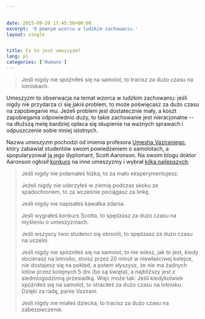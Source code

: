 ```yaml
---  
  

date: 2015-09-20 17:45:58+00:00  
excerpt: 'O pewnym wzorcu w ludzkim zachowaniu.'  
layout: single  


title: Co to jest umeszyzm?  
lang: pl
categories: ['Humans']
---  
```


  

<blockquote>Jeśli nigdy nie spóźniłeś się na samolot, to tracisz za dużo czasu na lotniskach.</blockquote>  



Umeszyzm to obserwacja na temat wzorca w ludzkim zachowaniu: jeśli nigdy nie przydarza ci się jakiś problem, to może poświęcasz za dużo czasu na zapobieganie mu. Jeżeli problem jest dostatecznie mały, a koszt zapobiegania odpowiednio duży, to takie zachowanie jest nieracjonalne -- na dłuższą metę bardziej opłaca się skupienie na ważnych sprawach i odpuszczenie sobie mniej istotnych.  

Nazwa _umeszyzm_ pochodzi od imienia profesora [Umesha Vaziraniego](http://www.cs.berkeley.edu/~vazirani/), który zabawiał studentów swoim powiedzeniem o samolotach, a spopularyzował ją jego dyplomant, Scott Aaronson. Na swoim blogu doktor Aaronson ogłosił [konkurs](http://www.scottaaronson.com/blog/?p=40) na inne umeszyzmy i wybrał [kilka najlepszych](http://www.scottaaronson.com/blog/?p=42):  



<blockquote>Jeśli nigdy nie połamałeś łóżka, to za mało eksperymentujesz.  

Jeżeli nigdy nie uderzyłeś w ziemię podczas skoku ze spadochronem, to za wcześnie pociągasz za linkę.  

Jeśli nigdy nie napisałeś kawałka zdania.  

Jeśli wygrałeś konkurs Scotta, to spędzasz za dużo czasu na myśleniu o umeszyzmach.  

Jeśli wszyscy twoi studenci się obronili, to spędzasz za dużo czasu na uczelni.  

Jeśli nigdy nie spóźniłeś się na samolot, to nie wiesz, jak to jest, kiedy docierasz na lotnisko, stoisz przez 20 minut w niewłaściwej kolejce, nie dostajesz się na pokład, a potem słyszysz, że nie ma żadnych lotów przez kolejnych 5 dni (bo są święta), a najbliższy jest z siedmiogodzinną przesiadką. Więc może tak: Jeśli kiedykolwiek spóźniłeś się na samolot, to straciłeś za dużo czasu na lotnisku. Dzięki za radę, panie Vazirani.  

Jeśli nigdy nie miałeś dziecka, to tracisz za dużo czasu na zabezpieczenie.  
</blockquote>  


  
